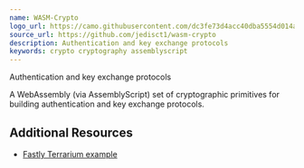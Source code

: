 ```yaml
---
name: WASM-Crypto
logo_url: https://camo.githubusercontent.com/dc3fe73d4acc40dba5554d014a9e669b8b565dfa/68747470733a2f2f7261772e6769746875622e636f6d2f6a656469736374312f7761736d2d63727970746f2f6d61737465722f6c6f676f2e706e67
source_url: https://github.com/jedisct1/wasm-crypto
description: Authentication and key exchange protocols
keywords: crypto cryptography assemblyscript
---
```


Authentication and key exchange protocols

A WebAssembly (via AssemblyScript) set of cryptographic primitives for building authentication and key exchange protocols.

## Additional Resources

- [Fastly Terrarium example](https://github.com/jedisct1/fastly-terrarium-examples/tree/master/access_control_example)
